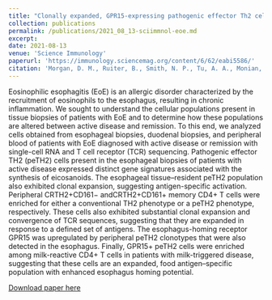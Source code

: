 ```yaml
---
title: "Clonally expanded, GPR15-expressing pathogenic effector Th2 cells are associated with eosinophilic esophagitis"
collection: publications
permalink: /publications/2021_08_13-sciimmnol-eoe.md
excerpt: 
date: 2021-08-13
venue: 'Science Immunology'
paperurl: 'https://immunology.sciencemag.org/content/6/62/eabi5586/'
citation: 'Morgan, D. M., Ruiter, B., Smith, N. P., Tu, A. A., Monian, B., Stone, B. E., Virk-Hundal, N., Yuan, Q., Shreffler, W. G., Love, J. C. &quot;Clonally expanded, GPR15-expressing pathogenic effector Th2 cells are associated with eosinophilic esophagitis.&quot; <i>Science Immunology</i>, <b> 6 </b>, eabi5586 (2021). https://doi.org/10.1126/sciimmunol.abi5586.'
---
```

Eosinophilic esophagitis (EoE) is an allergic disorder characterized by the recruitment of eosinophils to the esophagus, resulting in chronic inflammation. We sought to understand the cellular populations present in tissue biopsies of patients with EoE and to determine how these populations are altered between active disease and remission.
To this end, we analyzed cells obtained from esophageal biopsies, duodenal biopsies, and peripheral blood of patients with EoE diagnosed with active disease or remission with single-cell RNA and T cell receptor (TCR) sequencing. Pathogenic effector TH2 (peTH2) cells present in the esophageal biopsies of patients with active disease expressed
distinct gene signatures associated with the synthesis of eicosanoids. The esophageal tissue–resident peTH2 population also exhibited clonal expansion, suggesting antigen-specific activation. Peripheral CRTH2+CD161− andCRTH2+CD161+ memory CD4+ T cells were enriched for either a conventional TH2 phenotype or a peTH2 phenotype, respectively. These cells also exhibited substantial clonal expansion and convergence of TCR sequences, suggesting that they are expanded in response to a defined set of antigens. The esophagus-homing receptor GPR15 was upregulated by peripheral peTH2 clonotypes that were also detected in the esophagus. Finally, GPR15+ peTH2 cells were enriched among milk-reactive CD4+ T cells in patients with milk-triggered disease, suggesting that these cells are an expanded, food antigen–specific population with enhanced esophagus homing potential.

[Download paper here](/files/eabi5586.pdf)
